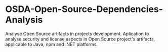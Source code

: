 # OSDA-Open-Source-Dependencies-Analysis
Analyse Open Source artifacts in projects development. Aplication to analyse security and license aspects in Open Source project's artifacts, applicable to Java, npm and .NET platforms.

